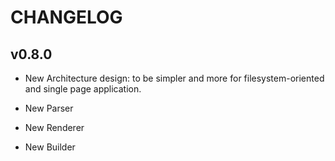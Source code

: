 # CHANGELOG

## v0.8.0

- New Architecture design: to be simpler and more for filesystem-oriented and single page application.
  
- New Parser

- New Renderer

- New Builder
